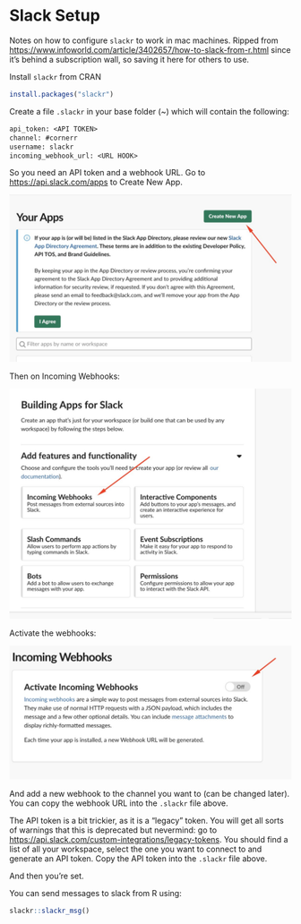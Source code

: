 Slack Setup
================

Notes on how to configure `slackr` to work in mac machines. Ripped from
<https://www.infoworld.com/article/3402657/how-to-slack-from-r.html>
since it’s behind a subscription wall, so saving it here for others to
use.

Install `slackr` from CRAN

``` r
install.packages("slackr")
```

Create a file `.slackr` in your base folder (\~) which will contain the
following:

    api_token: <API TOKEN>
    channel: #cornerr
    username: slackr
    incoming_webhook_url: <URL HOOK>

So you need an API token and a webhook URL. Go to
<https://api.slack.com/apps> to Create New App.

![](img/29_create_app-100799267-large.jpg)

Then on Incoming Webhooks:

![](img/29_enable_webhook-100799268-large.jpg)

Activate the webhooks:

![](img/29_activate_webhooks-100799270-large.jpg)

And add a new webhook to the channel you want to (can be changed later).
You can copy the webhook URL into the `.slackr` file above.

The API token is a bit trickier, as it is a “legacy” token. You will get
all sorts of warnings that this is deprecated but nevermind: go to
<https://api.slack.com/custom-integrations/legacy-tokens>. You should
find a list of all your workspace, select the one you want to connect to
and generate an API token. Copy the API token into the `.slackr` file
above.

And then you’re set.

You can send messages to slack from R using:

``` r
slackr::slackr_msg()
```

